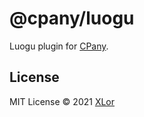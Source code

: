 # @cpany/luogu

Luogu plugin for [CPany](https://github.com/yjl9903/CPany).

## License

MIT License © 2021 [XLor](https://github.com/yjl9903)
